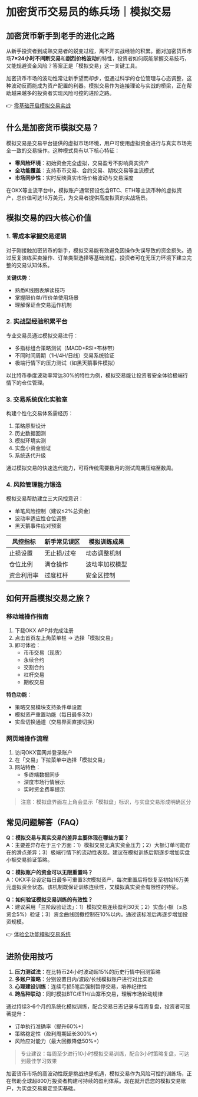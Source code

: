 # 加密货币交易员的练兵场｜模拟交易

## 加密货币新手到老手的进化之路

从新手投资者到成熟交易者的蜕变过程，离不开实战经验的积累。面对加密货币市场**7×24小时不间断交易**和**剧烈价格波动**的特性，投资者如何既能掌握交易技巧，又能规避资金风险？答案正是「模拟交易」这一关键工具。

加密货币市场的波动性常让新手望而却步，但通过科学的仓位管理与心态调整，这种波动反而能成为资产配置的利器。模拟交易作为连接理论与实战的桥梁，正在帮助越来越多的投资者实现风险可控的进阶之路。

👉 [零基础开启模拟交易实战](https://bit.ly/okx_welcome)

## 什么是加密货币模拟交易？

模拟交易是交易平台提供的虚拟市场环境，用户可使用虚拟资金进行与真实市场完全一致的交易操作。这种模式具有以下核心特征：
- **零风险环境**：初始资金完全虚拟，交易盈亏不影响真实资产
- **全功能覆盖**：支持币币交易、合约交易、期权交易等主流模式
- **市场同步性**：实时反映真实市场价格波动与交易深度

在OKX等主流平台中，模拟账户通常预设包含BTC、ETH等主流币种的虚拟资产，总价值可达16万美元，为交易者提供高度拟真的实战场景。

## 模拟交易的四大核心价值

### 1. 零成本掌握交易逻辑
对于刚接触加密货币的新手，模拟交易能有效避免因操作失误导致的资金损失。通过反复演练买卖操作、订单类型选择等基础流程，投资者可在无压力环境下建立完整的交易认知体系。

**关键优势**：
- 熟悉K线图表解读技巧
- 掌握限价单/市价单使用场景
- 理解保证金交易运作机制

### 2. 实战型经验积累平台
专业交易员通过模拟交易进行：
- 多指标组合策略测试（MACD+RSI+布林带）
- 不同时间周期（1H/4H/日线）交易系统验证
- 极端行情下的压力测试（如黑天鹅事件模拟）

以比特币季度波动率常达30%的特性为例，模拟交易能让投资者安全体验极端行情下的仓位管理。

### 3. 交易系统优化实验室
构建个性化交易体系需经历：
1. 策略原型设计
2. 历史数据回测
3. 模拟环境实测
4. 实盘小资金验证
5. 系统迭代升级

通过模拟交易的快速迭代能力，可将传统需要数月的测试周期压缩至数周。

### 4. 风险管理能力锻造
模拟交易帮助建立三大风控意识：
- 单笔风险控制（建议≤2%总资金）
- 波动率适应性仓位调整
- 黑天鹅事件应对预案

| 风控指标       | 新手常见误区 | 模拟训练成果 |
|----------------|--------------|--------------|
| 止损设置       | 无止损/过窄  | 动态调整机制 |
| 仓位比例       | 满仓操作     | 波动率加权模型 |
| 资金利用率     | 过度杠杆     | 安全区控制   |

## 如何开启模拟交易之旅？

### 移动端操作指南
1. 下载OKX APP并完成注册
2. 点击首页左上角菜单栏 → 选择「模拟交易」
3. 即可体验：
   - 币币交易（现货）
   - 永续合约
   - 交割合约
   - 杠杆交易
   - 期权交易

**特色功能**：
- 策略交易模块支持条件单设置
- 模拟资产重置功能（每日最多3次）
- 实盘切换通道（交易界面直接切换）

### 网页端操作流程
1. 访问OKX官网并登录账户
2. 在「交易」下拉菜单中选择「模拟交易」
3. 网站特色：
   - 多终端数据同步
   - 深度市场行情展示
   - 实时资金费率提示

> 注意：模拟盘界面左上角会显示「模拟盘」标识，与实盘交易形成明确区分

## 常见问题解答（FAQ）

**Q：模拟交易与真实交易的差异主要体现在哪些方面？**  
A：主要差异存在于三个方面：1）模拟交易无真实资金压力；2）大额订单可能存在的滑点差异；3）极端行情下的流动性表现。建议在模拟训练后期逐步增加实盘小额交易验证策略。

**Q：模拟账户的资金可以无限重置吗？**  
A：OKX平台设定每日最多可重置3次模拟资产，每次重置后将恢复至初始16万美元虚拟资金状态。该机制既保证训练连续性，又模拟真实资金有限性的特征。

**Q：如何验证模拟交易训练的有效性？**  
A：建议采用「三阶段验证法」：1）模拟交易连续盈利30天；2）实盘小额（≤总资金5%）验证；3）资金曲线回撤控制在10%以内。通过该标准后再逐步增加投资规模。

👉 [体验全功能模拟交易系统](https://bit.ly/okx_welcome)

## 进阶使用技巧

1. **压力测试法**：在比特币24小时波动超15%的历史行情中回测策略
2. **多账户策略**：分别设置日内/波段/长线模拟账户进行对比实验
3. **心理建设训练**：连续亏损5笔后强制暂停交易，培养纪律性
4. **跨品种联动**：同时模拟BTC/ETH/山寨币交易，理解市场轮动规律

通过持续3-6个月的系统化模拟训练，配合交易日志记录与每周复盘，投资者可显著提升：
- 订单执行准确率（提升60%+）
- 策略稳定性（盈利周期延长300%+）
- 风险应对能力（最大回撤降低50%+）

> 专业建议：每周至少进行10小时模拟交易训练，配合3小时策略复盘，可达到最佳学习效果

加密货币市场的高波动性既是挑战也是机遇，模拟交易作为风险可控的训练场，正在帮助全球超800万投资者构建可持续的盈利体系。现在就开启您的模拟交易账户，为实盘交易奠定坚实基础。